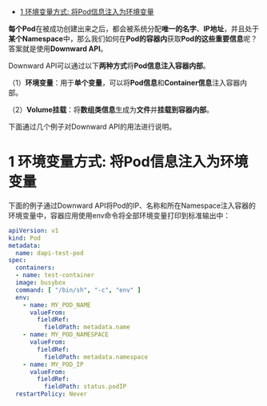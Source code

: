 
<!-- @import "[TOC]" {cmd="toc" depthFrom=1 depthTo=6 orderedList=false} -->

<!-- code_chunk_output -->

- [1 环境变量方式: 将Pod信息注入为环境变量](#1-环境变量方式-将pod信息注入为环境变量)

<!-- /code_chunk_output -->

**每个Pod**在被成功创建出来之后，都会被系统分配**唯一的名字**、**IP地址**，并且处于**某个Namespace**中，那么我们如何在**Pod的容器内**获取**Pod的这些重要信息**呢？答案就是使用**Downward API**。

Downward API可以通过以下**两种方式**将**Pod信息注入容器内部**。

（1）**环境变量**：用于**单个变量**，可以将**Pod信息**和**Container信息**注入容器内部。

（2）**Volume挂载**：将**数组类信息**生成为**文件**并**挂载到容器内部**。

下面通过几个例子对Downward API的用法进行说明。

# 1 环境变量方式: 将Pod信息注入为环境变量

下面的例子通过Downward API将Pod的IP、名称和所在Namespace注入容器的环境变量中，容器应用使用env命令将全部环境变量打印到标准输出中：

```yaml
apiVersion: v1
kind: Pod
metadata:
  name: dapi-test-pod
spec:
  containers:
  - name: test-container
  image: busybox
  command: [ "/bin/sh", "-c", "env" ]
  env:
    - name: MY_POD_NAME
      valueFrom:
        fieldRef:
          fieldPath: metadata.name
    - name: MY_POD_NAMESPACE
      valueFrom:
        fieldRef:
          fieldPath: metadata.namespace
    - name: MY_POD_IP
      valueFrom:
        fieldRef:
          fieldPath: status.podIP
  restartPolicy: Never
```

